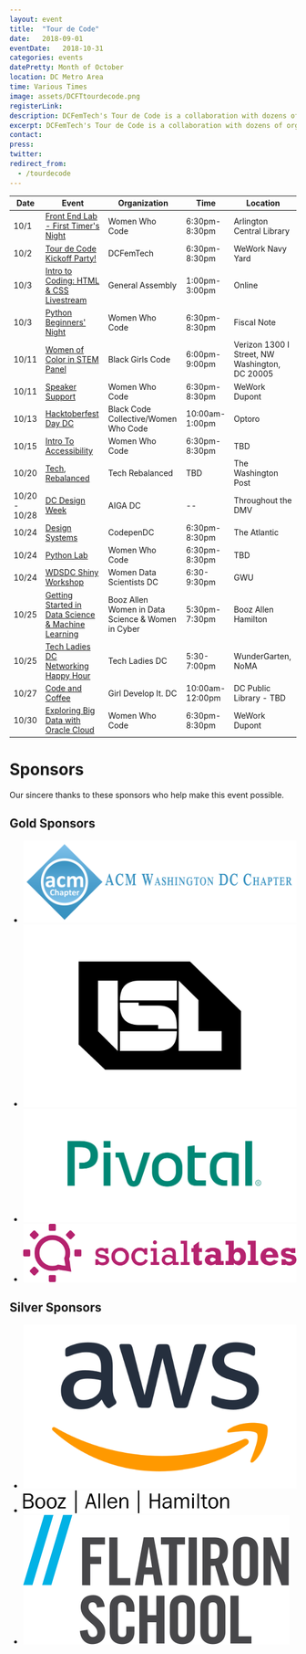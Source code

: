 ```yaml
---
layout: event
title:  "Tour de Code"
date:   2018-09-01
eventDate:   2018-10-31
categories: events
datePretty: Month of October
location: DC Metro Area
time: Various Times
image: assets/DCFTtourdecode.png
registerLink:
description: DCFemTech's Tour de Code is a collaboration with dozens of organizations (Women Who Code DC, DC ACM, AIGA DC and more) to help you advance your technical skills. Get ready for an October filled with workshops and events to help beginners learn how to code and design!
excerpt: DCFemTech's Tour de Code is a collaboration with dozens of organizations (Women Who Code DC, DC ACM, AIGA DC and more) to help you advance your technical skills. Get ready for an October filled with workshops and events to help beginners learn how to code and design!
contact:
press:
twitter:
redirect_from:
  - /tourdecode
---
```

| Date  | Event                  | Organization                         | Time                  | Location                |
|-------|------------------------|--------------------------------------|-----------------------|-------------------------|
| 10/1  | [Front End Lab - First Timer's Night](https://www.meetup.com/Women-Who-Code-DC/events/254886115/) | Women Who Code | 6:30pm-8:30pm | Arlington Central Library |
| 10/2  | [Tour de Code Kickoff Party!](https://www.eventbrite.com/e/dcfemtech-tour-de-code-kickoff-tickets-50239125577) | DCFemTech                            | 6:30pm-8:30pm |  WeWork Navy Yard                    |
| 10/3  | [Intro to Coding: HTML & CSS Livestream](https://generalassemb.ly/education/intro-to-coding-html-css-livestream/washington-dc/55447)   | General Assembly                     | 1:00pm-3:00pm        | Online
| 10/3  | [Python Beginners' Night](https://www.meetup.com/Women-Who-Code-DC/events/254978236/) | Women Who Code | 6:30pm-8:30pm | Fiscal Note |
| 10/11 | [Women of Color in STEM Panel](https://www.eventbrite.com/e/black-girls-code-dc-chapter-presents-women-of-color-in-stem-career-panel-tickets-49154598728)             | Black Girls Code                     | 6:00pm-9:00pm        | Verizon 1300 I Street, NW Washington, DC 20005 |
| 10/11 | [Speaker Support](https://www.meetup.com/Women-Who-Code-DC/events/dpfcfqyxnbpb/) | Women Who Code | 6:30pm-8:30pm | WeWork Dupont |
| 10/13 | [Hacktoberfest Day DC](https://www.eventbrite.com/e/hacktoberfest-day-dc-2018-tickets-49167534419)                     | Black Code Collective/Women Who Code | 10:00am-1:00pm   | Optoro                                         |
| 10/15 | [Intro To Accessibility](https://www.meetup.com/Women-Who-Code-DC/events/254890697/) | Women Who Code | 6:30pm-8:30pm | TBD |
| 10/20 | [Tech, Rebalanced](https://techladyhackathon.org/) | Tech Rebalanced | TBD | The Washington Post |
| 10/20 - 10/28 | [DC Design Week](https://www.dcdesignweek.org/) | AIGA DC | -- | Throughout the DMV |
| 10/24 | [Design Systems](https://nvite.com/CodePenDC/n7j6jl)                           | CodepenDC                            | 6:30pm-8:30pm   | The Atlantic                                   |
| 10/24 | [Python Lab](https://www.meetup.com/Women-Who-Code-DC/events/254833587/) | Women Who Code | 6:30pm-8:30pm | TBD |
| 10/24 | [WDSDC Shiny Workshop](https://www.meetup.com/WomenDataScientistsDC/events/255156436/) | Women Data Scientists DC | 6:30-9:30pm | GWU |
| 10/25 | [Getting Started in Data Science & Machine Learning](https://www.eventbrite.com/e/booz-allen-getting-started-in-data-science-machine-learning-tickets-50672435619) | Booz Allen Women in Data Science & Women in Cyber | 5:30pm-7:30pm | Booz Allen Hamilton |
| 10/25 | [Tech Ladies DC Networking Happy Hour](https://www.eventbrite.com/e/tech-ladies-dc-networking-happy-hour-tickets-51214289318) | Tech Ladies DC | 5:30-7:00pm | WunderGarten, NoMA |
| 10/27 | [Code and Coffee](https://www.meetup.com/Girl-Develop-It-DC/events/rbcszpyxnbkc/)                          | Girl Develop It. DC                  | 10:00am-12:00pm      | DC Public Library - TBD                        |
| 10/30 | [Exploring Big Data with Oracle Cloud](https://www.meetup.com/Women-Who-Code-DC/events/254587727/) | Women Who Code | 6:30pm-8:30pm | WeWork Dupont |

<h1><span class="main-headline">Sponsors</span></h1>
<p class="main-intro l-center">Our sincere thanks to these sponsors who help make this event possible.</p>
<div class="m-sponsors">
  <h2 class="u-center"><span class="main-headline">Gold Sponsors</span></h2>
  <ul class="m-sponsors--gold">
    <li><a href="http://local.acm.org/"><img src="/assets/sponsors/acm-dc.png"></a></li>
    <li><a href="https://isl.co/"><img src="/assets/sponsors/isl-tdc.svg" alt="ISL"></a></li>
    <li><a href="http://www.pivotal.io/about"><img src="assets/sponsors/pivotal.png" alt="Social Tables"></a></li>
    <li><a href="http://www.socialtables.com/"><img src="assets/sponsors/social-tables.png" alt="Social Tables"></a></li>
  </ul>
  <h2 class="u-center"><span class="main-headline">Silver Sponsors</span></h2>
  <ul>
    <li><a href="https://aws.amazon.com/careers/"><img src="assets/sponsors/amazon.svg" alt="Amazon Web Services"></a></li>
    <li><a href="https://www.boozallen.com/"><img src="/assets/sponsors/booz-allen.svg" alt="Booz Allen"></a></li>
    <li><a href="https://flatironschool.com/washington-dc-campus/?utm_campaign=Sponsored_Content&utm_source=DCFemtech&utm_medium=DCcampus"><img src="/assets/sponsors/flatiron.svg" alt="Flatiron School"></a></li>
  </ul>
</div>
